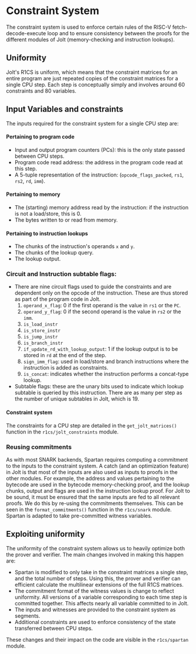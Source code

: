 # Constraint System 

The constraint system is used to enforce certain rules of the RISC-V fetch-decode-execute loop 
and to ensure 
consistency between the proofs for the different modules of Jolt (memory-checking 
and instruction lookups). 

## Uniformity

Jolt's R1CS is uniform, which means
that the constraint matrices for an entire program are just repeated copies of the constraint 
matrices for a single CPU step. 
Each step is conceptually simply and involves around 60 constraints and 80 variables. 

## Input Variables and constraints

The inputs required for the constraint system for a single CPU step are: 

#### Pertaining to program code
* Input and output program counters (PCs): this is the only state passed between CPU steps. 
* Program code read address: the address in the program code read at this step. 
* A 5-tuple representation of the instruction: (`opcode_flags_packed`, `rs1`, `rs2`, `rd`, `imm`). 

#### Pertaining to memory
* The (starting) memory address read by the instruction: if the instruction is not a load/store, this is 0.
* The bytes written to or read from memory.

####  Pertaining to instruction lookups
* The chunks of the instruction's operands `x` and `y`. 
* The chunks of the lookup query. 
* The lookup output. 

### Circuit and Instruction subtable flags: 
* There are nine circuit flags used to guide the constraints and are dependent only on the opcode of the instruction. These are thus stored as part of the program code in Jolt. 
    1. `operand_x_flag`: 0 if the first operand is the value in `rs1` or the `PC`. 
    2. `operand_y_flag`: 0 if the second operand is the value in `rs2` or the `imm`. 
    3. `is_load_instr`
    4. `is_store_instr`
    5. `is_jump_instr`
    6. `is_branch_instr`
    7. `if_update_rd_with_lookup_output`: 1 if the lookup output is to be stored in `rd` at the end of the step. 
    8. `sign_imm_flag`: used in load/store and branch instructions where the instruction is added as constraints. 
    9. `is_concat`: indicates whether the instruction performs a concat-type lookup. 
* Subtable flags: these are the unary bits used to indicate which lookup subtable is queried by this instruction. There are as many per step as the number of unique subtables in Jolt, which is 19. 

#### Constraint system 

The constraints for a CPU step are detailed in the `get_jolt_matrices()` function in the `r1cs/jolt_constraints` module. 

### Reusing commitments 

As with most SNARK backends, Spartan requires computing a commitment to the inputs 
to the constraint system. 
A catch (and an optimization feature) in Jolt is that most of the inputs 
are also used as inputs to proofs in the other modules. For example, 
the address and values pertaining to the bytecode are used in the bytecode memory-checking proof, 
and the lookup chunks, output and flags are used in the instruction lookup proof. 
For Jolt to be sound, it must be ensured that the same inputs are fed to all relevant proofs. 
We do this by re-using the commitments themselves. 
This can be seen in the `format_commitments()` function in the `r1cs/snark` module. 
Spartan is adapted to take pre-committed witness variables. 

## Exploiting uniformity 

The uniformity of the constraint system allows us to heavily optimize both the prover and verifier. 
The main changes involved in making this happen are: 
- Spartan is modified to only take in the constraint matrices a single step, and the total number of steps. Using this, the prover and verifier can efficient calculate the multilinear extensions of the full R1CS matrices. 
- The commitment format of the witness values is change to reflect uniformity. All versions of a variable corresponding to each time step is committed together. This affects nearly all variable committed to in Jolt. 
- The inputs and witnesses are provided to the constraint system as segments. 
- Additional constraints are used to enforce consistency of the state transferred between CPU steps. 

These changes and their impact on the code are visible in the `r1cs/spartan` module. 
